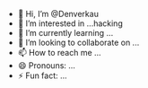 - 👋 Hi, I’m @Denverkau
- 👀 I’m interested in ...hacking 
- 🌱 I’m currently learning ...
- 💞️ I’m looking to collaborate on ...
- 📫 How to reach me ...
- 😄 Pronouns: ...
- ⚡ Fun fact: ...

<!---
Denverkau/Denverkau is a ✨ special ✨ repository because its `README.md` (this file) appears on your GitHub profile.
You can click the Preview link to take a look at your changes.
--->
